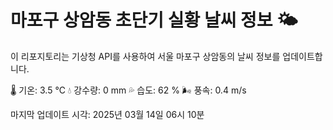 
# 마포구 상암동 초단기 실황 날씨 정보 🌤️

이 리포지토리는 기상청 API를 사용하여 서울 마포구 상암동의 날씨 정보를 업데이트합니다. 

🌡️ 기온: 3.5 ℃
💧 강수량: 0 mm
💦 습도: 62 %
🌬️ 풍속: 0.4 m/s

마지막 업데이트 시각: 2025년 03월 14일 06시 10분    
